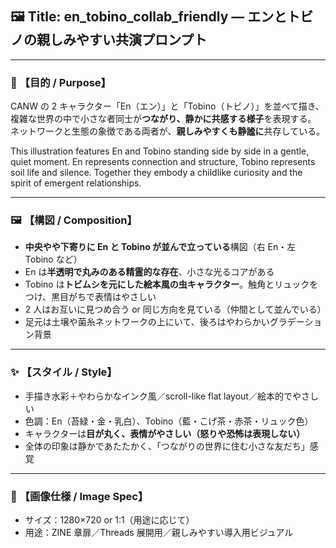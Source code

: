 ## 🖼 Title: en_tobino_collab_friendly — エンとトビノの親しみやすい共演プロンプト

---

### 🧭 【目的 / Purpose】

CANW の 2 キャラクター「En（エン）」と「Tobino（トビノ）」を並べて描き、
複雑な世界の中で小さな者同士が**つながり、静かに共感する様子**を表現する。
ネットワークと生態の象徴である両者が、**親しみやすくも静謐に**共存している。

This illustration features En and Tobino standing side by side in a gentle, quiet moment.
En represents connection and structure, Tobino represents soil life and silence.
Together they embody a childlike curiosity and the spirit of emergent relationships.

---

### 🖼 【構図 / Composition】

- **中央やや下寄りに En と Tobino が並んで立っている**構図（右 En・左 Tobino など）
- En は**半透明で丸みのある精霊的な存在**、小さな光るコアがある
- Tobino は**トビムシを元にした絵本風の虫キャラクター**。触角とリュックをつけ、黒目がちで表情はやさしい
- 2 人はお互いに見つめ合う or 同じ方向を見ている（仲間として並んでいる）
- 足元は土壌や菌糸ネットワークの上にいて、後ろはやわらかいグラデーション背景

---

### ✨ 【スタイル / Style】

- 手描き水彩＋やわらかなインク風／scroll-like flat layout／絵本的でやさしい
- 色調：En（苔緑・金・乳白）、Tobino（藍・こげ茶・赤茶・リュック色）
- キャラクターは**目が丸く、表情がやさしい（怒りや恐怖は表現しない）**
- 全体の印象は静かであたたかく、「つながりの世界に住む小さな友だち」感覚

---

### 📐 【画像仕様 / Image Spec】

- サイズ：1280×720 or 1:1（用途に応じて）
- 用途：ZINE 章扉／Threads 展開用／親しみやすい導入用ビジュアル
